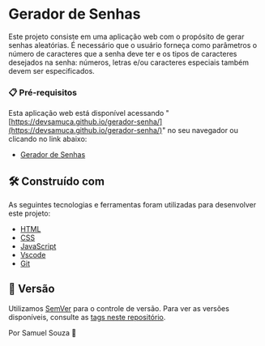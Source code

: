 
# Gerador de Senhas

Este projeto consiste em uma aplicação web com o propósito de gerar senhas aleatórias. É necessário que o usuário forneça como parâmetros o número de caracteres que a senha deve ter e os tipos de caracteres desejados na senha: números, letras e/ou caracteres especiais também devem ser especificados.

### 📋 Pré-requisitos

Esta aplicação web está disponível acessando "[https://devsamuca.github.io/gerador-senha/](https://devsamuca.github.io/gerador-senha/)" no seu navegador ou clicando no link abaixo:

* [Gerador de Senhas](https://devsamuca.github.io/gerador-senha/)

## 🛠️ Construído com

As seguintes tecnologias e ferramentas foram utilizadas para desenvolver este projeto:

* [HTML](https://www.w3schools.com/html/default.asp)
* [CSS](https://www.w3schools.com/css/default.asp)
* [JavaScript](https://www.w3schools.com/js/default.asp)
* [Vscode](https://code.visualstudio.com/)
* [Git](https://git-scm.com/)

## 📌 Versão

Utilizamos [SemVer](http://semver.org/) para o controle de versão. Para ver as versões disponíveis, consulte as [tags neste repositório](https://github.com/devsamuca/gerador-senha/tags).

Por Samuel Souza 🌹
